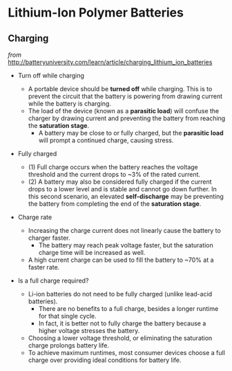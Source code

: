 # Lithium-Ion Polymer Batteries
## Charging
_from_ http://batteryuniversity.com/learn/article/charging_lithium_ion_batteries

* Turn off while charging
  * A portable device should be __turned off__ while charging. This is to prevent the circuit that the battery is powering from drawing current while the battery is charging.
  * The load of the device (known as a __parasitic load__) will confuse the charger by drawing current and preventing the battery from reaching the __saturation stage__.
    * A battery may be close to or fully charged, but the __parasitic load__ will prompt a continued charge, causing stress.

* Fully charged
  * (1) Full charge occurs when the battery reaches the voltage threshold and the current drops to ~3% of the rated current.
  * (2) A battery may also be considered fully charged if the current drops to a lower level and is stable and cannot go down further. In this second scenario, an elevated __self-discharge__ may be preventing the battery from completing the end of the __saturation stage__.
  
* Charge rate
  * Increasing the charge current does not linearly cause the battery to charger faster.
    * The battery may reach peak voltage faster, but the saturation charge time will be increased as well.
  * A high current charge can be used to fill the battery to ~70% at a faster rate.

* Is a full charge required?
  * Li-ion batteries do not need to be fully charged (unlike lead-acid batteries).
    * There are no benefits to a full charge, besides a longer runtime for that single cycle.
    * In fact, it is better not to fully charge the battery because a higher voltage stresses the battery.
  * Choosing a lower voltage threshold, or eliminating the saturation charge prolongs battery life.
  * To achieve maximum runtimes, most consumer devices choose a full charge over providing ideal conditions for battery life.
